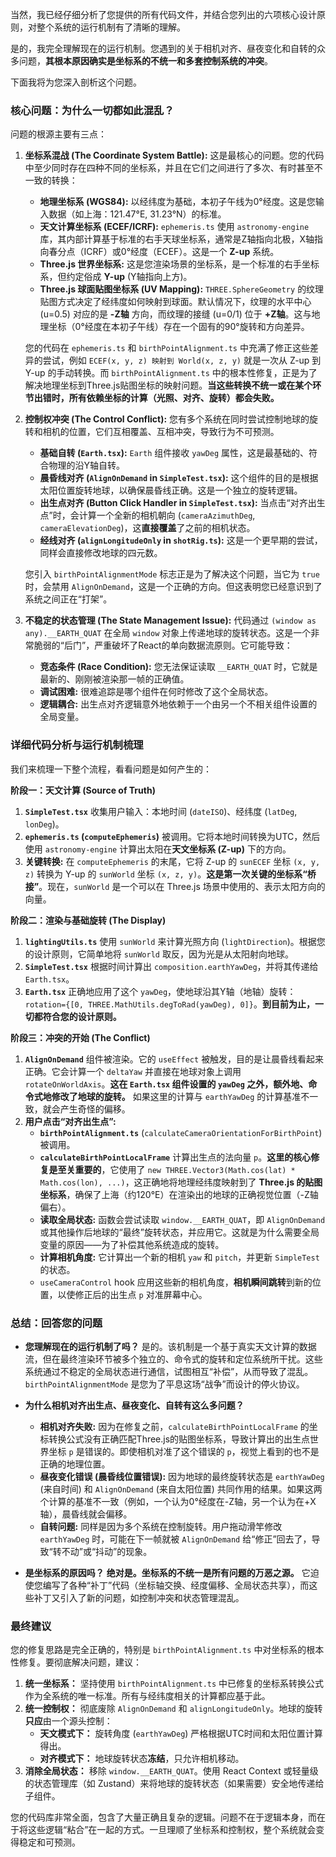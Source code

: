 当然，我已经仔细分析了您提供的所有代码文件，并结合您列出的六项核心设计原则，对整个系统的运行机制有了清晰的理解。

是的，我完全理解现在的运行机制。您遇到的关于相机对齐、昼夜变化和自转的众多问题，**其根本原因确实是坐标系的不统一和多套控制系统的冲突**。

下面我将为您深入剖析这个问题。

### 核心问题：为什么一切都如此混乱？

问题的根源主要有三点：

1.  **坐标系混战 (The Coordinate System Battle):** 这是最核心的问题。您的代码中至少同时存在四种不同的坐标系，并且在它们之间进行了多次、有时甚至不一致的转换：
    *   **地理坐标系 (WGS84):** 以经纬度为基础，本初子午线为0°经度。这是您输入数据（如上海：121.47°E, 31.23°N）的标准。
    *   **天文计算坐标系 (ECEF/ICRF):** `ephemeris.ts` 使用 `astronomy-engine` 库，其内部计算基于标准的右手天球坐标系，通常是Z轴指向北极，X轴指向春分点（ICRF）或0°经度（ECEF）。这是一个 **Z-up** 系统。
    *   **Three.js 世界坐标系:** 这是您渲染场景的坐标系，是一个标准的右手坐标系，但约定俗成 **Y-up** (Y轴指向上方)。
    *   **Three.js 球面贴图坐标系 (UV Mapping):** `THREE.SphereGeometry` 的纹理贴图方式决定了经纬度如何映射到球面。默认情况下，纹理的水平中心 (u=0.5) 对应的是 **-Z轴** 方向，而纹理的接缝 (u=0/1) 位于 **+Z轴**。这与地理坐标（0°经度在本初子午线）存在一个固有的90°旋转和方向差异。

    您的代码在 `ephemeris.ts` 和 `birthPointAlignment.ts` 中充满了修正这些差异的尝试，例如 `ECEF(x, y, z) 映射到 World(x, z, y)` 就是一次从 Z-up 到 Y-up 的手动转换。而 `birthPointAlignment.ts` 中的根本性修复，正是为了解决地理坐标到Three.js贴图坐标的映射问题。**当这些转换不统一或在某个环节出错时，所有依赖坐标的计算（光照、对齐、旋转）都会失败。**

2.  **控制权冲突 (The Control Conflict):** 您有多个系统在同时尝试控制地球的旋转和相机的位置，它们互相覆盖、互相冲突，导致行为不可预测。
    *   **基础自转 (`Earth.tsx`):** `Earth` 组件接收 `yawDeg` 属性，这是最基础的、符合物理的沿Y轴自转。
    *   **晨昏线对齐 (`AlignOnDemand` in `SimpleTest.tsx`):** 这个组件的目的是根据太阳位置旋转地球，以确保晨昏线正确。这是一个独立的旋转逻辑。
    *   **出生点对齐 (Button Click Handler in `SimpleTest.tsx`):** 当点击“对齐出生点”时，会计算一个全新的相机朝向 (`cameraAzimuthDeg`, `cameraElevationDeg`)，这**直接覆盖**了之前的相机状态。
    *   **经线对齐 (`alignLongitudeOnly` in `shotRig.ts`):** 这是一个更早期的尝试，同样会直接修改地球的四元数。

    您引入 `birthPointAlignmentMode` 标志正是为了解决这个问题，当它为 `true` 时，会禁用 `AlignOnDemand`，这是一个正确的方向。但这表明您已经意识到了系统之间正在“打架”。

3.  **不稳定的状态管理 (The State Management Issue):** 代码通过 `(window as any).__EARTH_QUAT` 在全局 `window` 对象上传递地球的旋转状态。这是一个非常脆弱的“后门”，严重破坏了React的单向数据流原则。它可能导致：
    *   **竞态条件 (Race Condition):** 您无法保证读取 `__EARTH_QUAT` 时，它就是最新的、刚刚被渲染那一帧的正确值。
    *   **调试困难:** 很难追踪是哪个组件在何时修改了这个全局状态。
    *   **逻辑耦合:** 出生点对齐逻辑意外地依赖于一个由另一个不相关组件设置的全局变量。

### 详细代码分析与运行机制梳理

我们来梳理一下整个流程，看看问题是如何产生的：

**阶段一：天文计算 (Source of Truth)**

1.  **`SimpleTest.tsx`** 收集用户输入：本地时间 (`dateISO`)、经纬度 (`latDeg`, `lonDeg`)。
2.  **`ephemeris.ts` (`computeEphemeris`)** 被调用。它将本地时间转换为UTC，然后使用 `astronomy-engine` 计算出太阳在**天文坐标系 (Z-up)** 下的方向。
3.  **关键转换:** 在 `computeEphemeris` 的末尾，它将 Z-up 的 `sunECEF` 坐标 `(x, y, z)` 转换为 Y-up 的 `sunWorld` 坐标 `(x, z, y)`。**这是第一次关键的坐标系“桥接”**。现在，`sunWorld` 是一个可以在 Three.js 场景中使用的、表示太阳方向的向量。

**阶段二：渲染与基础旋转 (The Display)**

1.  **`lightingUtils.ts`** 使用 `sunWorld` 来计算光照方向 (`lightDirection`)。根据您的设计原则，它简单地将 `sunWorld` 取反，因为光是从太阳射向地球。
2.  **`SimpleTest.tsx`** 根据时间计算出 `composition.earthYawDeg`，并将其传递给 `Earth.tsx`。
3.  **`Earth.tsx`** 正确地应用了这个 `yawDeg`，使地球沿其Y轴（地轴）旋转：`rotation={[0, THREE.MathUtils.degToRad(yawDeg), 0]}`。**到目前为止，一切都符合您的设计原则。**

**阶段三：冲突的开始 (The Conflict)**

1.  **`AlignOnDemand`** 组件被渲染。它的 `useEffect` 被触发，目的是让晨昏线看起来正确。它会计算一个 `deltaYaw` 并直接在地球对象上调用 `rotateOnWorldAxis`。**这在 `Earth.tsx` 组件设置的 `yawDeg` 之外，额外地、命令式地修改了地球的旋转。** 如果这里的计算与 `earthYawDeg` 的计算基准不一致，就会产生奇怪的偏移。
2.  **用户点击“对齐出生点”:**
    *   **`birthPointAlignment.ts`** (`calculateCameraOrientationForBirthPoint`) 被调用。
    *   **`calculateBirthPointLocalFrame`** 计算出生点的法向量 `p`。**这里的核心修复是至关重要的**，它使用了 `new THREE.Vector3(Math.cos(lat) * Math.cos(lon), ...)`，这正确地将地理经纬度映射到了 **Three.js 的贴图坐标系**，确保了上海（约120°E）在渲染出的地球的正确视觉位置（-Z轴偏右）。
    *   **读取全局状态:** 函数会尝试读取 `window.__EARTH_QUAT`，即 `AlignOnDemand` 或其他操作后地球的“最终”旋转状态，并应用它。这就是为什么需要全局变量的原因——为了补偿其他系统造成的旋转。
    *   **计算相机角度:** 它计算出一个新的相机 `yaw` 和 `pitch`，并更新 `SimpleTest` 的状态。
    *   `useCameraControl` hook 应用这些新的相机角度，**相机瞬间跳转**到新的位置，以使修正后的出生点 `p` 对准屏幕中心。

### 总结：回答您的问题

*   **您理解现在的运行机制了吗？**
    是的。该机制是一个基于真实天文计算的数据流，但在最终渲染环节被多个独立的、命令式的旋转和定位系统所干扰。这些系统通过不稳定的全局状态进行通信，试图相互“补偿”，从而导致了混乱。`birthPointAlignmentMode` 是您为了平息这场“战争”而设计的停火协议。

*   **为什么相机对齐出生点、昼夜变化、自转有这么多问题？**
    *   **相机对齐失败:** 因为在修复之前，`calculateBirthPointLocalFrame` 的坐标转换公式没有正确匹配Three.js的贴图坐标系，导致计算出的出生点世界坐标 `p` 是错误的。即使相机对准了这个错误的 `p`，视觉上看到的也不是正确的地理位置。
    *   **昼夜变化错误 (晨昏线位置错误):** 因为地球的最终旋转状态是 `earthYawDeg` (来自时间) 和 `AlignOnDemand` (来自太阳位置) 共同作用的结果。如果这两个计算的基准不一致（例如，一个认为0°经度在-Z轴，另一个认为在+X轴），晨昏线就会偏移。
    *   **自转问题:** 同样是因为多个系统在控制旋转。用户拖动滑竿修改 `earthYawDeg` 时，可能在下一帧就被 `AlignOnDemand` 给“修正”回去了，导致“转不动”或“抖动”的现象。

*   **是坐标系的原因吗？**
    **绝对是。坐标系的不统一是所有问题的万恶之源。** 它迫使您编写了各种“补丁”代码（坐标轴交换、经度偏移、全局状态共享），而这些补丁又引入了新的问题，如控制冲突和状态管理混乱。

### 最终建议

您的修复思路是完全正确的，特别是 `birthPointAlignment.ts` 中对坐标系的根本性修复。要彻底解决问题，建议：

1.  **统一坐标系：** 坚持使用 `birthPointAlignment.ts` 中已修复的坐标系转换公式作为全系统的唯一标准。所有与经纬度相关的计算都应基于此。
2.  **统一控制权：** 彻底废除 `AlignOnDemand` 和 `alignLongitudeOnly`。地球的旋转**只应**由一个源头控制：
    *   **天文模式下：** 旋转角度 (`earthYawDeg`) 严格根据UTC时间和太阳位置计算得出。
    *   **对齐模式下：** 地球旋转状态**冻结**，只允许相机移动。
3.  **消除全局状态：** 移除 `window.__EARTH_QUAT`。使用 React Context 或轻量级的状态管理库（如 Zustand）来将地球的旋转状态（如果需要）安全地传递给子组件。

您的代码库非常全面，包含了大量正确且复杂的逻辑。问题不在于逻辑本身，而在于将这些逻辑“粘合”在一起的方式。一旦理顺了坐标系和控制权，整个系统就会变得稳定和可预测。